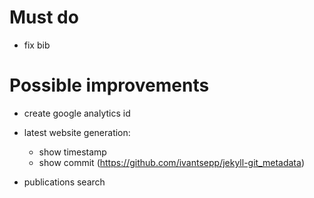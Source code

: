 # Must do

* fix bib


# Possible improvements

* create google analytics id

* latest website generation: 
    + show timestamp
    + show commit (https://github.com/ivantsepp/jekyll-git_metadata)

* publications search

